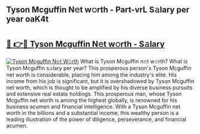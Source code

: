 ## Tyson Mcguffin N𝚎t w𝚘rth - Part-vrL S𝚊lary per year oaK4t

# <h2><a href="http://gc3l55.nevu.top/?p=Tyson+Mcguffin">🔗 👉🔴 Tyson Mcguffin N𝚎t w𝚘rth - S𝚊lary</a></h2>

[![Tyson Mcguffin N𝚎t W𝚘rth](https://i.imgur.com/Oavwk0R.jpeg)](http://gc3l55.nevu.top/?p=Tyson+Mcguffin)
What is Tyson Mcguffin n𝚎t w𝚘rth? What is Tyson Mcguffin s𝚊lary per year?
This prosperous person's Tyson Mcguffin net worth is considerable, placing him among the industry's elite. His income from his job is significant, but it is overshadowed by Tyson Mcguffin net worth, which is thought to be amplified by his diverse business pursuits and extensive real estate holdings. This prosperous man, whose Tyson Mcguffin net worth is among the highest globally, is renowned for his business acumen and financial intelligence. With a Tyson Mcguffin net worth in the billions and a substantial income, this wealthy person is a leading illustration of the power of diligence, perseverance, and financial acumen.
